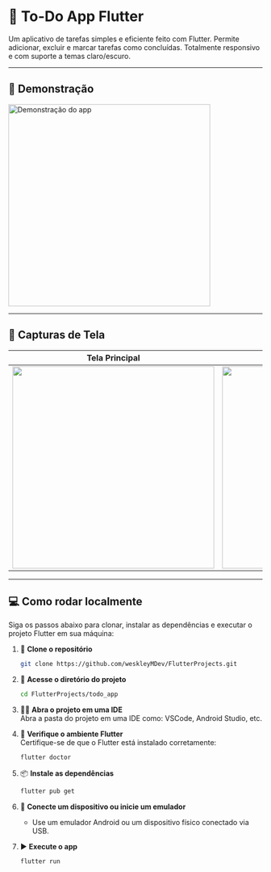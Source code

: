 # 📝 To-Do App Flutter

Um aplicativo de tarefas simples e eficiente feito com Flutter. Permite adicionar, excluir e marcar tarefas como concluídas. Totalmente responsivo e com suporte a temas claro/escuro.

---

## 🎥 Demonstração

<p align="left">
  <img src="https://github.com/user-attachments/assets/bc9603d5-a99b-48cf-8e9d-e8e52d7b7af8" alt="Demonstração do app" height="400"/>
</p>

---

## 📸 Capturas de Tela

| Tela Principal | Excluir Tarefa |
|----------------|------------------|
| <img src="https://drive.google.com/uc?export=view&id=1-Fwuifxacs_CiWsDPgZTxKHnDdULMD84" height="400" /> | <img src="https://drive.google.com/uc?export=view&id=1-AnXmzBTOn33aini0jwoUT4bPEmfXeQe" height="400" /> |

---

## 💻 Como rodar localmente  

Siga os passos abaixo para clonar, instalar as dependências e executar o projeto Flutter em sua máquina:

1. 🧱 **Clone o repositório**  
   ```bash
   git clone https://github.com/weskleyMDev/FlutterProjects.git

2. 📂 **Acesse o diretório do projeto**  
   ```bash
   cd FlutterProjects/todo_app

3. 🧑‍💻 **Abra o projeto em uma IDE**  
   Abra a pasta do projeto em uma IDE como: VSCode, Android Studio, etc.

5. 🧪 **Verifique o ambiente Flutter**  
   Certifique-se de que o Flutter está instalado corretamente:
   ```bash
   flutter doctor

6. 📦 **Instale as dependências**  
   ```bash
   flutter pub get

7. 📱 **Conecte um dispositivo ou inicie um emulador**  
   - Use um emulador Android ou um dispositivo físico conectado via USB.

8. ▶️ **Execute o app**  
   ```bash
   flutter run
